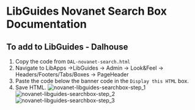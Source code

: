 # LibGuides Novanet Search Box Documentation

## To add to LibGuides - Dalhouse
1. Copy the code from `DAL-novanet-search.html`
2. Navigate to LibApps ->LibGuides -> Admin -> Look&Feel -> Headers/Footers/Tabs/Boxes -> PageHeader
3. Paste the code below the banner code in the `Display this HTML` box.
4. Save HTML.
![novanet-libguides-searchbox-step_1](https://github.com/stfxlibrary/libguide-novanet-search/assets/47865972/fdd23028-d730-4b3e-b9b0-e8f27c421d2f)
![novanet-libguides-searchbox-step_2](https://github.com/stfxlibrary/libguide-novanet-search/assets/47865972/243667d9-7e22-465c-af32-8a888d749661)
![novanet-libguides-searchbox-step_3](https://github.com/stfxlibrary/libguide-novanet-search/assets/47865972/5fd2d119-951e-4fcc-9e65-021a7d18665a)
